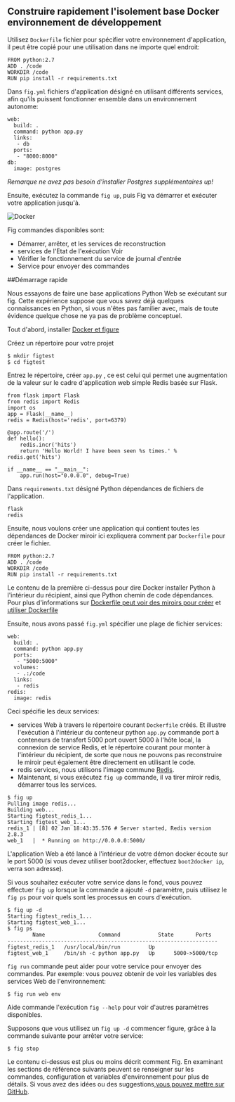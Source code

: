 ## Construire rapidement l'isolement base Docker environnement de développement

Utilisez `Dockerfile` fichier pour spécifier votre environnement d'application,
il peut être copié pour une utilisation dans ne importe quel endroit:
```
FROM python:2.7
ADD . /code
WORKDIR /code
RUN pip install -r requirements.txt
```
Dans `fig.yml` fichiers d'application désigné en utilisant différents services,
afin qu'ils puissent fonctionner ensemble dans un environnement autonome:
```
web:
  build: .
  command: python app.py
  links:
   - db
  ports:
   - "8000:8000"
db:
  image: postgres
```
*Remarque ne avez pas besoin d'installer Postgres supplémentaires up!*

Ensuite, exécutez la commande `fig up`, puis Fig va démarrer et exécuter votre application jusqu'à.

![Docker](../_images/fig-example-large.gif)

Fig commandes disponibles sont:
* Démarrer, arrêter, et les services de reconstruction
* services de l'Etat de l'exécution Voir
* Vérifier le fonctionnement du service de journal d'entrée
* Service pour envoyer des commandes

##Démarrage rapide

Nous essayons de faire une base applications Python Web se exécutant sur fig. Cette expérience suppose que vous savez déjà quelques connaissances en Python,
si vous n'êtes pas familier avec, mais de toute évidence quelque chose ne ya pas de problème conceptuel.

Tout d'abord, installer [Docker et figure](install.md)

Créez un répertoire pour votre projet
```
$ mkdir figtest
$ cd figtest
```
Entrez le répertoire, créer `app.py` , ce est celui qui permet une augmentation de la valeur sur le cadre d'application web simple Redis basée sur Flask.
```
from flask import Flask
from redis import Redis
import os
app = Flask(__name__)
redis = Redis(host='redis', port=6379)

@app.route('/')
def hello():
    redis.incr('hits')
    return 'Hello World! I have been seen %s times.' % redis.get('hits')

if __name__ == "__main__":
    app.run(host="0.0.0.0", debug=True)
```
Dans `requirements.txt` désigné Python dépendances de fichiers de l'application.
```
flask
redis
```
Ensuite, nous voulons créer une application qui contient toutes les dépendances de Docker miroir ici expliquera comment par `Dockerfile` pour créer le fichier.
```
FROM python:2.7
ADD . /code
WORKDIR /code
RUN pip install -r requirements.txt
```
Le contenu de la première ci-dessus pour dire Docker installer Python à l'intérieur du récipient, ainsi que Python chemin de code dépendances.
Pour plus d'informations sur [Dockerfile peut voir des miroirs pour créer](../image/create.md) et [utiliser Dockerfile](../dockerfile/README.md)

Ensuite, nous avons passé `fig.yml` spécifier une plage de fichier services:
```
web:
  build: .
  command: python app.py
  ports:
   - "5000:5000"
  volumes:
   - .:/code
  links:
   - redis
redis:
  image: redis
  ```
Ceci spécifie les deux services:

* services Web à travers le répertoire courant `Dockerfile` créés. Et illustre l'exécution à l'intérieur du conteneur python `app.py` commande port à conteneurs
de transfert 5000 port ouvert 5000 à l'hôte local, la connexion de service Redis, et le répertoire courant pour monter à l'intérieur du récipient,
de sorte que nous ne pouvons pas reconstruire le miroir peut également être directement en utilisant le code.
* redis services, nous utilisons l'image commune [Redis](https://registry.hub.docker.com/_/redis/).
* Maintenant, si vous exécutez `fig up` commande, il va tirer miroir redis, démarrer tous les services.

```
$ fig up
Pulling image redis...
Building web...
Starting figtest_redis_1...
Starting figtest_web_1...
redis_1 | [8] 02 Jan 18:43:35.576 # Server started, Redis version 2.8.3
web_1   |  * Running on http://0.0.0.0:5000/
```
L'application Web a été lancé à l'intérieur de votre démon docker écoute sur le port 5000 (si vous devez utiliser boot2docker,
effectuez `boot2docker ip`, verra son adresse).

Si vous souhaitez exécuter votre service dans le fond, vous pouvez effectuer `fig up` lorsque la commande a ajouté `-d` paramètre,
puis utilisez le `fig ps` pour voir quels sont les processus en cours d'exécution.

```
$ fig up -d
Starting figtest_redis_1...
Starting figtest_web_1...
$ fig ps
        Name                 Command            State       Ports
-------------------------------------------------------------------
figtest_redis_1   /usr/local/bin/run         Up
figtest_web_1     /bin/sh -c python app.py   Up      5000->5000/tcp
```
`fig run` commande peut aider pour votre service pour envoyer des commandes.
Par exemple: vous pouvez obtenir de voir les variables des services Web de l'environnement:
```
$ fig run web env
```
Aide commande l'exécution `fig --help` pour voir d'autres paramètres disponibles.

Supposons que vous utilisez un `fig up -d` commencer figure, grâce à la commande suivante pour arrêter votre service:
```
$ fig stop
```
Le contenu ci-dessus est plus ou moins décrit comment Fig. En examinant les sections de référence suivants peuvent se renseigner sur les commandes,
configuration et variables d'environnement pour plus de détails. Si vous avez des idées ou des suggestions,[vous pouvez mettre sur GitHub](https://github.com/docker/fig).

